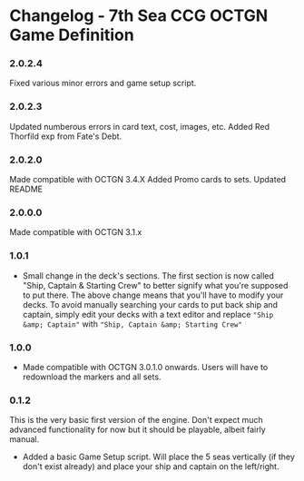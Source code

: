 Changelog - 7th Sea CCG OCTGN Game Definition
===============================================
### 2.0.2.4

Fixed various minor errors and game setup script.

### 2.0.2.3

Updated numberous errors in card text, cost, images, etc.
Added Red Thorfild exp from Fate's Debt. 

### 2.0.2.0

Made compatible with OCTGN 3.4.X
Added Promo cards to sets.
Updated README

### 2.0.0.0

Made compatible with OCTGN 3.1.x

### 1.0.1

* Small change in the deck's sections. The first section is now called "Ship, Captain & Starting Crew" to better signify what you're supposed to put there.
  The above change means that you'll have to modify your decks. To avoid manually searching your cards to put back ship and captain, simply edit your decks with a text editor and replace `"Ship &amp; Captain"` with `"Ship, Captain &amp; Starting Crew"`

### 1.0.0

* Made compatible with OCTGN 3.0.1.0 onwards. Users will have to redownload the markers and all sets.

### 0.1.2

This is the very basic first version of the engine. Don't expect much advanced functionality for now but it should be playable, albeit fairly manual.

* Added a basic Game Setup script. Will place the 5 seas vertically (if they don't exist already) and place your ship and captain on the left/right.
